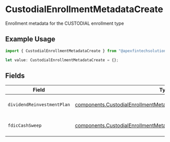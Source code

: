 # CustodialEnrollmentMetadataCreate

Enrollment metadata for the CUSTODIAL enrollment type

## Example Usage

```typescript
import { CustodialEnrollmentMetadataCreate } from "@apexfintechsolutions/ascend-sdk/models/components";

let value: CustodialEnrollmentMetadataCreate = {};
```

## Fields

| Field                                                                                                                                                        | Type                                                                                                                                                         | Required                                                                                                                                                     | Description                                                                                                                                                  | Example                                                                                                                                                      |
| ------------------------------------------------------------------------------------------------------------------------------------------------------------ | ------------------------------------------------------------------------------------------------------------------------------------------------------------ | ------------------------------------------------------------------------------------------------------------------------------------------------------------ | ------------------------------------------------------------------------------------------------------------------------------------------------------------ | ------------------------------------------------------------------------------------------------------------------------------------------------------------ |
| `dividendReinvestmentPlan`                                                                                                                                   | [components.CustodialEnrollmentMetadataCreateDividendReinvestmentPlan](../../models/components/custodialenrollmentmetadatacreatedividendreinvestmentplan.md) | :heavy_minus_sign:                                                                                                                                           | Option to auto-enroll in Dividend Reinvestment; defaults to DIVIDEND_REINVESTMENT_ENROLL                                                                     | DIVIDEND_REINVESTMENT_ENROLL                                                                                                                                 |
| `fdicCashSweep`                                                                                                                                              | [components.CustodialEnrollmentMetadataCreateFdicCashSweep](../../models/components/custodialenrollmentmetadatacreatefdiccashsweep.md)                       | :heavy_minus_sign:                                                                                                                                           | Option to auto-enroll in FDIC cash sweep; defaults to FDIC_CASH_SWEEP_ENROLL                                                                                 | FDIC_CASH_SWEEP_ENROLL                                                                                                                                       |